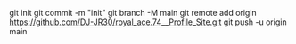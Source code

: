

git init
git commit -m "init"
git branch -M main
git remote add origin https://github.com/DJ-JR30/royal_ace.74__Profile_Site.git
git push -u origin main

